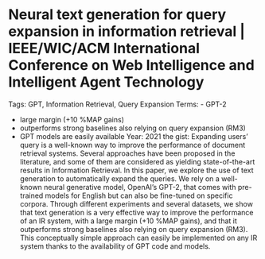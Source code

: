 # Neural text generation for query expansion in information retrieval | IEEE/WIC/ACM International Conference on Web Intelligence and Intelligent Agent Technology

Tags: GPT, Information Retrieval, Query Expansion
Terms: - GPT-2
- large margin (+10 %MAP gains)
- outperforms strong baselines also relying on query expansion (RM3)
- GPT models are easily available
Year: 2021
the gist: Expanding users’ query is a well-known way to improve the performance of document retrieval systems. Several approaches have been proposed in the literature, and some of them are considered as yielding state-of-the-art results in Information Retrieval. In this paper, we explore the use of text generation to automatically expand the queries. We rely on a well-known neural generative model, OpenAI’s GPT-2, that comes with pre-trained models for English but can also be fine-tuned on specific corpora. Through different experiments and several datasets, we show that text generation is a very effective way to improve the performance of an IR system, with a large margin (+10 %MAP gains), and that it outperforms strong baselines also relying on query expansion (RM3). This conceptually simple approach can easily be implemented on any IR system thanks to the availability of GPT code and models.